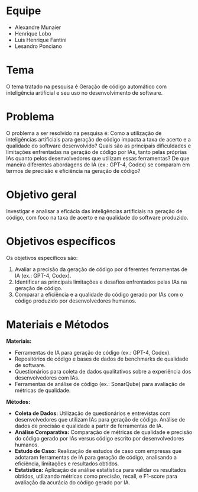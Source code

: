 # Equipe

* Alexandre Munaier
* Henrique Lobo
* Luis Henrique Fantini
* Lesandro Ponciano

# Tema
O tema tratado na pesquisa é Geração de código automático com inteligência artificial e seu uso no desenvolvimento de software.

# Problema
O problema a ser resolvido na pesquisa é: Como a utilização de inteligências artificiais para geração de código impacta a taxa de acerto e a qualidade do software desenvolvido? Quais são as principais dificuldades e limitações enfrentadas na geração de código por IAs, tanto pelas próprias IAs quanto pelos desenvolvedores que utilizam essas ferramentas? De que maneira diferentes abordagens de IA (ex.: GPT-4, Codex) se comparam em termos de precisão e eficiência na geração de código?

# Objetivo geral
Investigar e analisar a eficácia das inteligências artificiais na geração de código, com foco na taxa de acerto e na qualidade do software produzido.

# Objetivos específicos
Os objetivos específicos são:
1. Avaliar a precisão da geração de código por diferentes ferramentas de IA (ex.: GPT-4, Codex).
2. Identificar as principais limitações e desafios enfrentados pelas IAs na geração de código.
3. Comparar a eficiência e a qualidade do código gerado por IAs com o código produzido por desenvolvedores humanos.
   
# Materiais e Métodos
**Materiais:** 
- Ferramentas de IA para geração de código (ex.: GPT-4, Codex). 
- Repositórios de código e bases de dados de benchmarks de qualidade de software.
- Questionários para coleta de dados qualitativos sobre a experiência dos desenvolvedores com IAs.
- Ferramentas de análise de código (ex.: SonarQube) para avaliação de métricas de qualidade.

**Métodos:**
- **Coleta de Dados:** Utilização de questionários e entrevistas com desenvolvedores que utilizam IAs para geração de código. Análise de dados de precisão e qualidade a partir de ferramentas de IA.
- **Análise Comparativa:** Comparação de métricas de qualidade e precisão do código gerado por IAs versus código escrito por desenvolvedores humanos.
- **Estudo de Caso:** Realização de estudos de caso com empresas que adotaram ferramentas de IA para geração de código, analisando a eficiência, limitações e resultados obtidos.
- **Estatística:** Aplicação de análise estatística para validar os resultados obtidos, utilizando métricas como precisão, recall, e F1-score para avaliação da acurácia do código gerado por IA.

